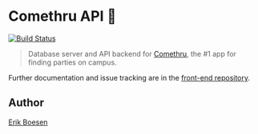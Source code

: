 # Comethru API :crescent_moon:
[![Build Status](https://travis-ci.org/ComethruApp/api.svg?branch=master)](https://travis-ci.org/ComethruApp/api)

> Database server and API backend for [Comethru](https://comethru.io), the #1 app for finding parties on campus.

Further documentation and issue tracking are in the [front-end repository](https://github.com/ComethruApp/app).

## Author
[Erik Boesen](https://github.com/ErikBoesen)
